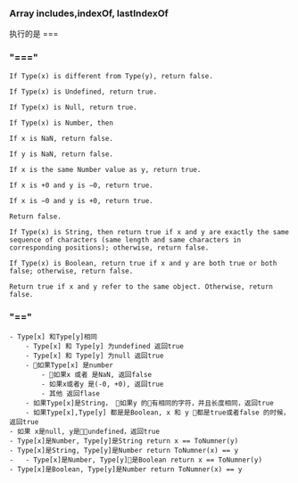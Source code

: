 
### Array includes,indexOf, lastIndexOf 
执行的是 ===

### "==="
    If Type(x) is different from Type(y), return false.

    If Type(x) is Undefined, return true.

    If Type(x) is Null, return true.

    If Type(x) is Number, then

    If x is NaN, return false.

    If y is NaN, return false.

    If x is the same Number value as y, return true.

    If x is +0 and y is −0, return true.

    If x is −0 and y is +0, return true.

    Return false.

    If Type(x) is String, then return true if x and y are exactly the same sequence of characters (same length and same characters in corresponding positions); otherwise, return false.

    If Type(x) is Boolean, return true if x and y are both true or both false; otherwise, return false.

    Return true if x and y refer to the same object. Otherwise, return false.


### "=="
    - Type[x] 和Type[y]相同
        - Type[x] 和 Type[y] 为undefined 返回true
        - Type[x] 和 Type[y] 为null 返回true
        - 如果Type[x] 是number
            - 如果x 或者 是NaN, 返回false
            - 如果x或者y 是(-0, +0), 返回true
            - 其他 返回flase
        - 如果Type[x]是String， 如果y 的有相同的字符，并且长度相同，返回true
        - 如果Type[x],Type[y] 都是是Boolean, x 和 y 都是true或者false 的时候，返回true
    - 如果 x是null, y是undefined，返回true  
    - Type[x]是Number, Type[y]是String return x == ToNumner(y)  
    - Type[x]是String, Type[y]是Number return ToNumner(x) == y
    -   - Type[x]是Number, Type[y]是Boolean return x == ToNumner(y)  
    - Type[x]是Boolean, Type[y]是Number return ToNumner(x) == y
      